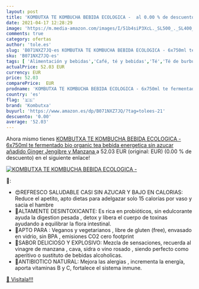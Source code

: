 ```yaml
---
layout: post
title: 'KOMBUTXA TE KOMBUCHA BEBIDA ECOLOGICA -  al 0.00 % de descuento'
date: 2021-04-17 12:28:29
image: 'https://m.media-amazon.com/images/I/51b4siP3XcL._SL500_._SL400_.jpg'
comments: true
category: ofertas
author: 'tole.es'
slug: 'B071NXZ7JQ-es KOMBUTXA TE KOMBUCHA BEBIDA ECOLOGICA - 6x750ml te...'
sku: 'B071NXZ7JQ-es'
tags: [ 'Alimentación y bebidas','Café, té y bebidas','Té','Té de burbujas','jengibre','kombutxa','manzana', ]
actualPrice: 52.03 EUR
currency: EUR
price: 52.03
comparePrice:  EUR
prodname: 'KOMBUTXA TE KOMBUCHA BEBIDA ECOLOGICA - 6x750ml te fermentado bio organic tea bebida energetica sin azucar añadido  Ginger  Jengibre y Manzana  '
country: 'es'
flag: '🇪🇸'
brand: 'Kombutxa'
buyurl: 'https://www.amazon.es/dp/B071NXZ7JQ/?tag=tolees-21'
descuento: '0.00'
average: '52.03'
---
```


Ahora mismo tienes [KOMBUTXA TE KOMBUCHA BEBIDA ECOLOGICA - 6x750ml te fermentado bio organic tea bebida energetica sin azucar añadido  Ginger  Jengibre y Manzana  ](https://www.amazon.es/dp/B071NXZ7JQ/?tag=tolees-21) a 52.03 EUR (original:  EUR) (0.00 %  de descuento) en el siguiente enlace!

[![KOMBUTXA TE KOMBUCHA BEBIDA ECOLOGICA - ](https://m.media-amazon.com/images/I/51b4siP3XcL._SL500_._SL400_.jpg)](https://www.amazon.es/dp/B071NXZ7JQ/?tag=tolees-21)

🔎:

- 😍REFRESCO SALUDABLE CASI SIN AZUCAR Y BAJO EN CALORIAS: Reduce el apetito, apto dietas para adelgazar solo 15 calorías por vaso y sacia el hambre
- 🌺ALTAMENTE DESINTOXICANTE: Es rica en probióticos, sin edulcorante ayuda la digestion pesada , detox y libera el cuerpo de toxinas ayudando a equilibrar la flora intestinal.
- 🥗APTO PARA : Veganos y vegetarianos , libre de gluten (free), envasado en vidrio, sin BPA , emisiones CO2 cero footprint
- 🍹SABOR DELICIOSO Y EXPLOSIVO: Mezcla de sensaciones, recuerda al vinagre de manzana , cava, sidra o vino rosado , siendo perfecto como aperitivo o sustituto de bebidas alcoholicas.
- 🤧ANTIBIOTICO NATURAL: Mejora las alergias , incrementa la energía, aporta vitaminas B y C, fortalece el sistema inmune.

[🛒 Visítala!!!](https://www.amazon.es/dp/B071NXZ7JQ/?tag=tolees-21)
